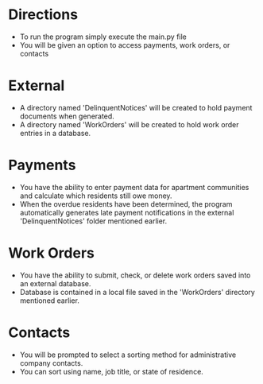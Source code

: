 # Directions
- To run the program simply execute the main.py file
- You will be given an option to access payments, work orders, or contacts
# External
- A directory named 'DelinquentNotices' will be created to hold payment documents when generated.
- A directory named 'WorkOrders' will be created to hold work order entries in a database.
# Payments
- You have the ability to enter payment data for apartment communities and calculate which residents still owe money.
- When the overdue residents have been determined, the program automatically generates late payment notifications in the external 'DelinquentNotices' folder mentioned earlier.
# Work Orders
- You have the ability to submit, check, or delete work orders saved into an external database.
- Database is contained in a local file saved in the 'WorkOrders' directory mentioned earlier.
# Contacts
- You will be prompted to select a sorting method for administrative company contacts.
- You can sort using name, job title, or state of residence.
